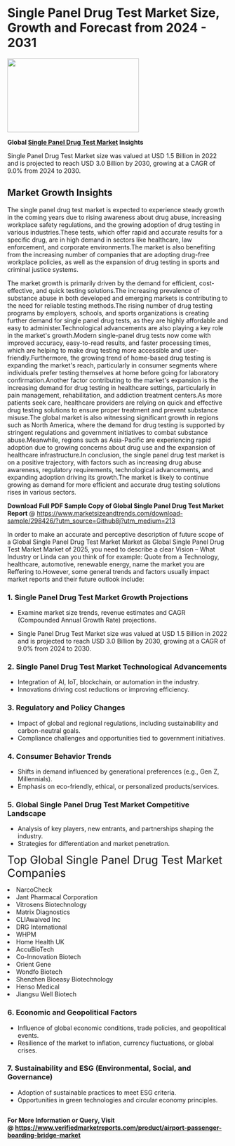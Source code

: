 <H1>Single Panel Drug Test Market Size, Growth and Forecast from 2024 - 2031</H1><img class="aligncenter size-medium wp-image-584254" src="https://thirdeyenews.in/wp-content/uploads/2024/09/Global-Market-Research-300x168.jpeg" alt="" width="300" height="168" /><p><strong>Global&nbsp;<a href="https://www.marketsizeandtrends.com/download-sample/298426/?utm_source=Github8j?utm_medium=213">Single Panel Drug Test Market</a> Insights</strong></p><p>Single Panel Drug Test Market size was valued at USD 1.5 Billion in 2022 and is projected to reach USD 3.0 Billion by 2030, growing at a CAGR of 9.0% from 2024 to 2030.</p><p><h2>Market Growth Insights</h2> <p>The single panel drug test market is expected to experience steady growth in the coming years due to rising awareness about drug abuse, increasing workplace safety regulations, and the growing adoption of drug testing in various industries.These tests, which offer rapid and accurate results for a specific drug, are in high demand in sectors like healthcare, law enforcement, and corporate environments.The market is also benefiting from the increasing number of companies that are adopting drug-free workplace policies, as well as the expansion of drug testing in sports and criminal justice systems.</p> <p>The market growth is primarily driven by the demand for efficient, cost-effective, and quick testing solutions.The increasing prevalence of substance abuse in both developed and emerging markets is contributing to the need for reliable testing methods.The rising number of drug testing programs by employers, schools, and sports organizations is creating further demand for single panel drug tests, as they are highly affordable and easy to administer.Technological advancements are also playing a key role in the market's growth.Modern single-panel drug tests now come with improved accuracy, easy-to-read results, and faster processing times, which are helping to make drug testing more accessible and user-friendly.Furthermore, the growing trend of home-based drug testing is expanding the market's reach, particularly in consumer segments where individuals prefer testing themselves at home before going for laboratory confirmation.Another factor contributing to the market's expansion is the increasing demand for drug testing in healthcare settings, particularly in pain management, rehabilitation, and addiction treatment centers.As more patients seek care, healthcare providers are relying on quick and effective drug testing solutions to ensure proper treatment and prevent substance misuse.The global market is also witnessing significant growth in regions such as North America, where the demand for drug testing is supported by stringent regulations and government initiatives to combat substance abuse.Meanwhile, regions such as Asia-Pacific are experiencing rapid adoption due to growing concerns about drug use and the expansion of healthcare infrastructure.In conclusion, the single panel drug test market is on a positive trajectory, with factors such as increasing drug abuse awareness, regulatory requirements, technological advancements, and expanding adoption driving its growth.The market is likely to continue growing as demand for more efficient and accurate drug testing solutions rises in various sectors.</p> <p><span class=""><strong>Download Full PDF Sample Copy of Global Single Panel Drug Test Market Report</strong> @ <a href="https://www.marketsizeandtrends.com/download-sample/298426/?utm_source=Github8j?utm_medium=213" target="_blank">https://www.marketsizeandtrends.com/download-sample/298426/?utm_source=Github8j?utm_medium=213</a></span></p><p>In order to make an accurate and perceptive description of future scope of a Global&nbsp;Single Panel Drug Test Market Market as Global&nbsp;Single Panel Drug Test Market Market of 2025, you need to describe a clear Vision &ndash; What Industry or Linda can you think of for example: Quote from a Technology, healthcare, automotive, renewable energy, name the market you are Reffering to.However, some general trends and factors usually impact market reports and their future outlook include:</p><h3>1.&nbsp;<strong>Single Panel Drug Test Market Growth Projections</strong></h3><ul><li>Examine market size trends, revenue estimates and CAGR (Compounded Annual Growth Rate) projections.</li><li><p>Single Panel Drug Test Market size was valued at USD 1.5 Billion in 2022 and is projected to reach USD 3.0 Billion by 2030, growing at a CAGR of 9.0% from 2024 to 2030.</p></li></ul><h3>2.&nbsp;<strong>Single Panel Drug Test Market Technological Advancements</strong></h3><ul><li>Integration of AI, IoT, blockchain, or automation in the industry.</li><li>Innovations driving cost reductions or improving efficiency.</li></ul><h3>3.&nbsp;<strong>Regulatory and Policy Changes</strong></h3><ul><li>Impact of global and regional regulations, including sustainability and carbon-neutral goals.</li><li>Compliance challenges and opportunities tied to government initiatives.</li></ul><h3>4.&nbsp;<strong>Consumer Behavior Trends</strong></h3><ul><li>Shifts in demand influenced by generational preferences (e.g., Gen Z, Millennials).</li><li>Emphasis on eco-friendly, ethical, or personalized products/services.</li></ul><h3>5.&nbsp;<strong>Global Single Panel Drug Test Market Competitive Landscape</strong></h3><ul><li>Analysis of key players, new entrants, and partnerships shaping the industry.</li><li>Strategies for differentiation and market penetration.</li></ul><p data-pm-slice="1 1 []"><span style="color: inherit; font-family: inherit; font-size: 25px;">Top Global Single Panel Drug Test Market Companies</span></p><div class="" data-test-id=""><p><li>NarcoCheck</li><li> Jant Pharmacal Corporation</li><li> Vitrosens Biotechnology</li><li> Matrix Diagnostics</li><li> CLIAwaived Inc</li><li> DRG International</li><li> WHPM</li><li> Home Health UK</li><li> AccuBioTech</li><li> Co-Innovation Biotech</li><li> Orient Gene</li><li> Wondfo Biotech</li><li> Shenzhen Bioeasy Biotechnology</li><li> Henso Medical</li><li> Jiangsu Well Biotech</li></p></div><h3>6.&nbsp;<strong>Economic and Geopolitical Factors</strong></h3><ul><li>Influence of global economic conditions, trade policies, and geopolitical events.</li><li>Resilience of the market to inflation, currency fluctuations, or global crises.</li></ul><h3>7.&nbsp;<strong>Sustainability and ESG (Environmental, Social, and Governance)</strong></h3><ul><li>Adoption of sustainable practices to meet ESG criteria.</li><li>Opportunities in green technologies and circular economy principles.</li></ul><h2><strong style="font-size: 14px;">For More Information or Query, Visit @&nbsp;</strong><a style="background-color: #ffffff; font-size: 14px;" href="https://www.marketsizeandtrends.com/report/single-panel-drug-test-market/" target="_blank">https://www.verifiedmarketreports.com/product/airport-passenger-boarding-bridge-market</a></h2>